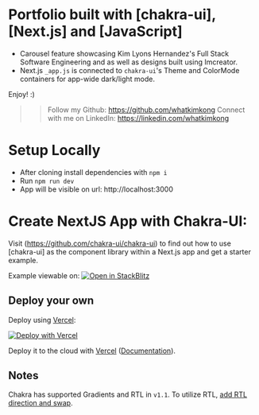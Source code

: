 # Portfolio built with [chakra-ui], [Next.js] and [JavaScript]

- Carousel feature showcasing Kim Lyons Hernandez's Full Stack Software Engineering and as well as designs built using Imcreator.
- Next.js `_app.js` is connected to `chakra-ui`'s Theme and ColorMode containers for app-wide dark/light mode. 

Enjoy! :) 

>> Follow my Github: https://github.com/whatkimkong
>> Connect with me on LinkedIn: https://linkedin.com/whatkimkong

# Setup Locally
- After cloning install dependencies with `npm i`
- Run `npm run dev`
- App will be visible on url: http://localhost:3000


# Create NextJS App with Chakra-UI:

Visit (https://github.com/chakra-ui/chakra-ui) to find out how to use [chakra-ui] as the component library within a Next.js app and get a starter example.

Example viewable on:
[![Open in StackBlitz](https://developer.stackblitz.com/img/open_in_stackblitz.svg)](https://stackblitz.com/github/vercel/next.js/tree/canary/examples/with-chakra-ui)
## Deploy your own
Deploy using [Vercel](https://vercel.com?utm_source=github&utm_medium=readme&utm_campaign=next-example):

[![Deploy with Vercel](https://vercel.com/button)](https://vercel.com/new/git/external?repository-url=https://github.com/vercel/next.js/tree/canary/examples/with-chakra-ui&project-name=with-chakra-ui&repository-name=with-chakra-ui)

Deploy it to the cloud with [Vercel](https://vercel.com/new?utm_source=github&utm_medium=readme&utm_campaign=next-example) ([Documentation](https://nextjs.org/docs/deployment)).
## Notes
Chakra has supported Gradients and RTL in `v1.1`. To utilize RTL, [add RTL direction and swap](https://chakra-ui.com/docs/features/rtl-support).
